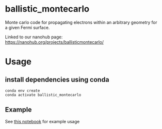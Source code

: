 # ballistic_montecarlo
Monte carlo code for propagating electrons within an arbitrary geometry for a given Fermi surface.

Linked to our nanohub page: https://nanohub.org/projects/ballisticmontecarlo/

# Usage
## install dependencies using conda
```
conda env create
conda activate ballistic_montecarlo
```

## Example
See [this notebook](example.ipynb) for example usage
